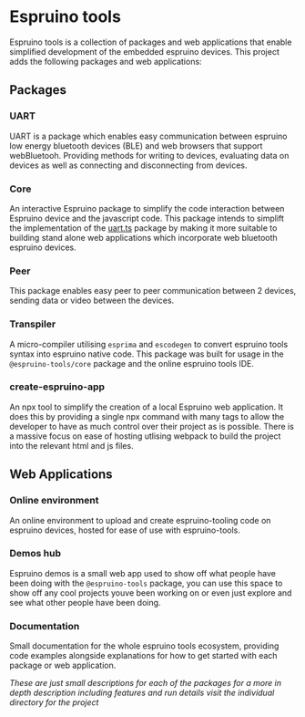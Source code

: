 # Espruino tools

Espruino tools is a collection of packages and web applications that enable simplified development of the embedded espruino devices. This project adds the following packages and web applications:

## Packages

### UART

UART is a package which enables easy communication between espruino low energy bluetooth devices (BLE) and web browsers that support webBluetooh. Providing methods for writing to devices, evaluating data on devices as well as connecting and disconnecting from devices.

### Core

An interactive Espruino package to simplify the code interaction between Espruino device and the javascript code. This package intends to simplift the implementation of the [uart.ts]("123") package by making it more suitable to building stand alone web applications which incorporate web bluetooth espruino devices.

### Peer

This package enables easy peer to peer communication between 2 devices, sending data or video between the devices.

### Transpiler

A micro-compiler utilising `esprima` and `escodegen` to convert espruino tools syntax into espruino native code. This package was built for usage in the `@espruino-tools/core` package and the online espruino tools IDE.

### create-espruino-app

An npx tool to simplify the creation of a local Espruino web application. It does this by providing a single npx command with many tags to allow the developer to have as much control over their project as is possible. There is a massive focus on ease of hosting utlising webpack to build the project into the relevant html and js files.

## Web Applications

### Online environment

An online environment to upload and create espruino-tooling code on espruino devices, hosted for ease of use with espruino-tools.

### Demos hub

Espruino demos is a small web app used to show off what people have been doing with the `@espruino-tools` package, you can use this space to show off any cool projects youve been working on or even just explore and see what other people have been doing.

### Documentation

Small documentation for the whole espruino tools ecosystem, providing code examples alongside explanations for how to get started with each package or web application.

_These are just small descriptions for each of the packages for a more in depth description including features and run details visit the individual directory for the project_

